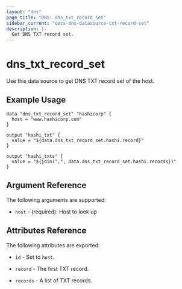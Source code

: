 ```yaml
---
layout: "dns"
page_title: "DNS: dns_txt_record_set"
sidebar_current: "docs-dns-datasource-txt-record-set"
description: |-
  Get DNS TXT record set.
---
```


# dns\_txt\_record\_set

Use this data source to get DNS TXT record set of the host.

## Example Usage

```
data "dns_txt_record_set" "hashicorp" {
  host = "www.hashicorp.com"
}

output "hashi_txt" {
  value = "${data.dns_txt_record_set.hashi.record}"
}

output "hashi_txts" {
  value = "${join(",", data.dns_txt_record_set.hashi.records})"
}
```

## Argument Reference

The following arguments are supported:

 * `host` - (required): Host to look up

## Attributes Reference

The following attributes are exported:

 * `id` - Set to `host`.

 * `record` - The first TXT record.

 * `records` - A list of TXT records.